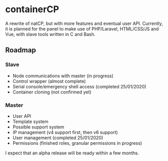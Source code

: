 # containerCP
A rewrite of natCP, but with more features and eventual user API. Currently, it is planned for the panel to make use of PHP/Laravel, HTML/CSS/JS and Vue, with slave tools written in C and Bash.

## Roadmap

### Slave 
- Node communications with master (in progress)
- Control wrapper (almost complete)
- Serial console/emergency shell access (completed 25/01/2020)
- Container cloning (not confirmed yet)

### Master
- User API
- Template system
- Possible support system
- IP management (v4 support first, then v6 support)
- User management (completed 25/01/2020)
- Permissions (finished roles, granular permissions in progress)

I expect that an alpha release will be ready within a few months.
